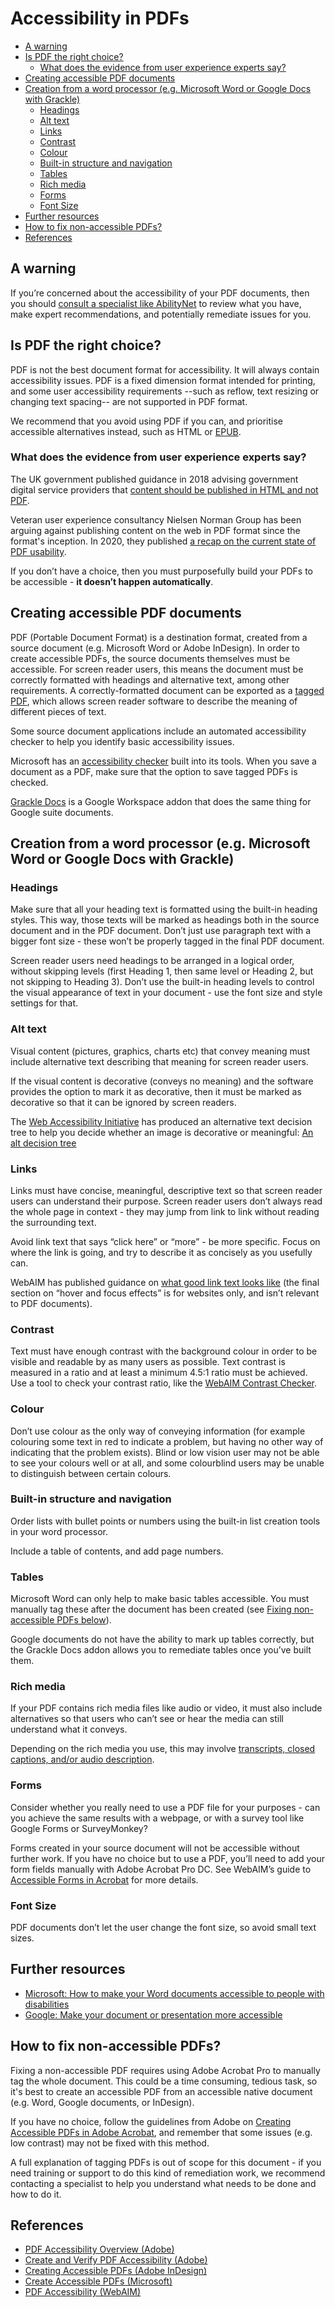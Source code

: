 # Accessibility in PDFs

- [A warning](#a-warning)
- [Is PDF the right choice?](#is-pdf-the-right-choice)
  -  [What does the evidence from user experience experts say?](#what-does-the-evidence-from-user-experience-experts-say)
- [Creating accessible PDF documents](#creating-accessible-pdf-documents)
- [Creation from a word processor (e.g. Microsoft Word or Google Docs with Grackle)](#creation-from-a-word-processor-eg-microsoft-word-or-google-docs-with-grackle)
  - [Headings](#headings)
  - [Alt text](#alt-text)
  - [Links](#links)
  - [Contrast](#contrast)
  - [Colour](#colour)
  - [Built-in structure and navigation](#built-in-structure-and-navigation)
  - [Tables](#tables)
  - [Rich media](#rich-media)
  - [Forms](#forms)
  - [Font Size](#font-size)
- [Further resources](#further-resources)
- [How to fix non-accessible PDFs?](#how-to-fix-non-accessible-pdfs)
- [References](#references)

## A warning

If you’re concerned about the accessibility of your PDF documents, then you should [consult a specialist like AbilityNet](https://www.abilitynet.org.uk/creating-accessible-pdfs) to review what you have, make expert recommendations, and potentially remediate issues for you. 

## Is PDF the right choice?

PDF is not the best document format for accessibility. It will always contain accessibility issues. PDF is a fixed dimension format intended for printing, and some user accessibility requirements --such as reflow, text resizing or changing text spacing-- are not supported in PDF format.

We recommend that you avoid using PDF if you can, and prioritise accessible alternatives instead, such as HTML or [EPUB](https://www.w3.org/publishing/epub32/). 

### What does the evidence from user experience experts say?

The UK government published guidance in 2018 advising government digital service providers that [content should be published in HTML and not PDF](https://gds.blog.gov.uk/2018/07/16/why-gov-uk-content-should-be-published-in-html-and-not-pdf/).

Veteran user experience consultancy Nielsen Norman Group has been arguing against publishing content on the web in PDF format since the format's inception. In 2020, they published [a recap on the current state of PDF usability](https://www.nngroup.com/articles/pdf-unfit-for-human-consumption/). 

If you don’t have a choice, then you must purposefully build your PDFs to be accessible - **it doesn’t happen automatically**. 

## Creating accessible PDF documents

PDF (Portable Document Format) is a destination format, created from a source document (e.g. Microsoft Word or Adobe InDesign). In order to create accessible PDFs, the source documents themselves must be accessible. For screen reader users, this means the document must be correctly formatted with headings and alternative text, among other requirements. A correctly-formatted document can be exported as a [tagged PDF](https://helpx.adobe.com/uk/acrobat/using/creating-accessible-pdfs.html#tag_the_pdf), which allows screen reader software to describe the meaning of different pieces of text. 

Some source document applications include an automated accessibility checker to help you identify basic accessibility issues.

Microsoft has an [accessibility checker](https://support.microsoft.com/en-us/topic/improve-accessibility-with-the-accessibility-checker-a16f6de0-2f39-4a2b-8bd8-5ad801426c7f) built into its tools. When you save a document as a PDF, make sure that the option to save tagged PDFs is checked.

[Grackle Docs](https://www.grackledocs.com/) is a Google Workspace addon that does the same thing for Google suite documents.

## Creation from a word processor (e.g. Microsoft Word or Google Docs with Grackle)

### Headings

Make sure that all your heading text is formatted using the built-in heading styles. This way, those texts will be marked as headings both in the source document and in the PDF document. Don’t just use paragraph text with a bigger font size - these won’t be properly tagged in the final PDF document.

Screen reader users need headings to be arranged in a logical order, without skipping levels (first Heading 1, then same level or Heading 2, but not skipping to Heading 3). Don’t use the built-in heading levels to control the visual appearance of text in your document - use the font size and style settings for that. 

### Alt text

Visual content (pictures, graphics, charts etc) that convey meaning must include alternative text describing that meaning for screen reader users.

If the visual content is decorative (conveys no meaning) and the software provides the option to mark it as decorative, then it must be marked as decorative so that it can be ignored by screen readers.

The [Web Accessibility Initiative](https://www.w3.org/WAI/) has produced an alternative text decision tree to help you decide whether an image is decorative or meaningful: [An alt decision tree](https://www.w3.org/WAI/tutorials/images/decision-tree/)

### Links

Links must have concise, meaningful, descriptive text so that screen reader users can understand their purpose. Screen reader users don’t always read the whole page in context - they may jump from link to link without reading the surrounding text. 

Avoid link text that says “click here” or “more” - be more specific. Focus on where the link is going, and try to describe it as concisely as you usefully can. 

WebAIM has published guidance on [what good link text looks like](https://webaim.org/techniques/hypertext/link_text) (the final section on “hover and focus effects” is for websites only, and isn’t relevant to PDF documents).

### Contrast

Text must have enough contrast with the background colour in order to be visible and readable by as many users as possible. Text contrast is measured in a ratio and at least a minimum 4.5:1 ratio must be achieved. Use a tool to check your contrast ratio, like the [WebAIM Contrast Checker](https://webaim.org/resources/contrastchecker/).

### Colour

Don’t use colour as the only way of conveying information (for example colouring some text in red to indicate a problem, but having no other way of indicating that the problem exists). Blind or low vision user may not be able to see your colours well or at all, and some colourblind users may be unable to distinguish between certain colours. 

### Built-in structure and navigation 

Order lists with bullet points or numbers using the built-in list creation tools in your word processor. 

Include a table of contents, and add page numbers.

### Tables

Microsoft Word can only help to make basic tables accessible. You must manually tag these after the document has been created (see [Fixing non-accessible PDFs below](#how-to-fix-non-accessible-PDFS?)). 

Google documents do not have the ability to mark up tables correctly, but the Grackle Docs addon allows you to remediate tables once you’ve built them. 

### Rich media

If your PDF contains rich media files like audio or video, it must also include alternatives so that users who can’t see or hear the media can still understand what it conveys. 

Depending on the rich media you use, this may involve [transcripts, closed captions, and/or audio description](https://www.w3.org/WAI/media/av/). 

### Forms

Consider whether you really need to use a PDF file for your purposes - can you achieve the same results with a webpage, or with a survey tool like Google Forms or SurveyMonkey? 

Forms created in your source document will not be accessible without further work. If you have no choice but to use a PDF, you’ll need to add your form fields manually with Adobe Acrobat Pro DC. See WebAIM’s guide to [Accessible Forms in Acrobat](https://webaim.org/techniques/acrobat/forms) for more details. 

### Font Size

PDF documents don’t let the user change the font size, so avoid small text sizes.

## Further resources

- [Microsoft: How to make your Word documents accessible to people with disabilities](https://support.microsoft.com/en-us/topic/make-your-word-documents-accessible-to-people-with-disabilities-d9bf3683-87ac-47ea-b91a-78dcacb3c66d)
- [Google: Make your document or presentation more accessible](https://support.google.com/docs/answer/6199477?hl=en-GB)

## How to fix non-accessible PDFs?

Fixing a non-accessible PDF requires using Adobe Acrobat Pro to manually tag the whole document. This could be a time consuming, tedious task, so it's best to create an accessible PDF from an accessible native document (e.g. Word, Google documents, or InDesign).

If you have no choice, follow the guidelines from Adobe on [Creating Accessible PDFs in Adobe Acrobat](https://helpx.adobe.com/acrobat/using/creating-accessible-pdfs.html), and remember that some issues (e.g. low contrast) may not be fixed with this method. 

A full explanation of tagging PDFs is out of scope for this document - if you need training or support to do this kind of remediation work, we recommend contacting a specialist to help you understand what needs to be done and how to do it. 

## References

- [PDF Accessibility Overview (Adobe)](https://www.adobe.com/accessibility/pdf/pdf-accessibility-overview.html)
- [Create and Verify PDF Accessibility (Adobe)](https://helpx.adobe.com/acrobat/using/create-verify-pdf-accessibility.html)
- [Creating Accessible PDFs (Adobe InDesign)](https://helpx.adobe.com/indesign/using/creating-accessible-pdfs.html)
- [Create Accessible PDFs (Microsoft)](https://support.microsoft.com/en-us/topic/create-accessible-pdfs-064625e0-56ea-4e16-ad71-3aa33bb4b7ed)
- [PDF Accessibility (WebAIM)](https://webaim.org/techniques/acrobat/)
